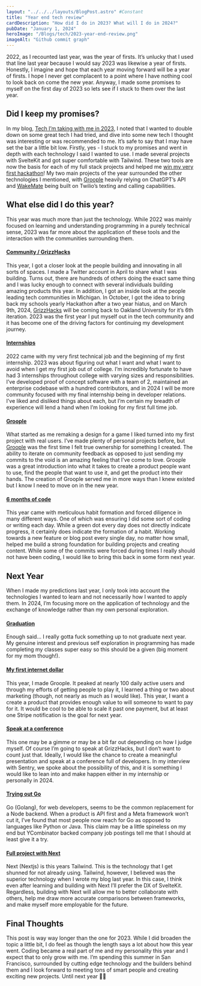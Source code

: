 ```yaml
---
layout: "../../../layouts/BlogPost.astro" #Constant
title: "Year end tech review"
cardDescription: "How did I do in 2023? What will I do in 2024?"
pubDate: "January 1, 2024"
heroImage: "/Blogs/tech/2023-year-end-review.png"
imageAlt: "Github commit graph"
---
```

2022, as I recounted last year, was the year of firsts. It’s unlucky that I used that line last year because I would say 2023 was likewise a year of firsts. Honestly, I imagine and hope that each year moving forward will be a year of firsts. I hope I never get complacent to a point where I have nothing cool to look back on come the new year. Anyway, I made some promises to myself on the first day of 2023 so lets see if I stuck to them over the last year.

## Did I keep my promises?

In my blog, [Tech I’m taking with me in 2023](https://joemmalatesta.com/blog/programming/2023-tech), I noted that I wanted to double down on some great tech I had tried, and dive into some new tech I thought was interesting or was recommended to me. It’s safe to say that I may have set the bar a little bit low. Firstly, yes - I stuck to my promises and went in depth with each technology I said I wanted to use. I made several projects with SvelteKit and got super comfortable with Tailwind. These two tools are now the basis for each of my full stack projects and helped me [win my very first hackathon](https://twitter.com/_JoeMalatesta/status/1716219202787262813)! My two main projects of the year surrounded the other technologies I mentioned, with [Groople](https://groople.xyz) heavily relying on ChatGPT’s API and [WakeMate](https://wakemate.joemmalatesta.com) being built on Twilio’s texting and calling capabilities.

## What else did I do this year?

This year was much more than just the technology. While 2022 was mainly focused on learning and understanding programming in a purely technical sense, 2023 was far more about the application of these tools and the interaction with the communities surrounding them. 

#### <ins>Community / GrizzHacks</ins>

This year, I got a closer look at the people building and innovating in all sorts of spaces. I made a Twitter account in April to share what I was building. Turns out, there are hundreds of others doing the exact same thing and I was lucky enough to connect with several individuals building amazing products this year. In addition, I got an inside look at the people leading tech communities in Michigan. In October, I got the idea to bring back my schools yearly Hackathon after a two year hiatus, and on March 9th, 2024, [GrizzHacks](https://grizzhacks.org) will be coming back to Oakland University for it’s 6th iteration. 2023 was the first year I put myself out in the tech community and it has become one of the driving factors for continuing my development journey.

#### <ins>Internships</ins>

2022 came with my very first technical job and the beginning of my first internship. 2023 was about figuring out what I want and what I want to avoid when I get my first job out of college. I’m incredibly fortunate to have had 3 internships throughout college with varying sizes and responsibilities. I’ve developed proof of concept software with a team of 2, maintained an enterprise codebase with a hundred contributors, and in 2024 I will be more community focused with my final internship being in developer relations. I’ve liked and disliked things about each, but I’m certain my breadth of experience will lend a hand when I’m looking for my first full time job.

#### <ins>Groople</ins>

What started as me remaking a design for a game I liked turned into my first project with real users. I’ve made plenty of personal projects before, but [Groople](https://groople.xyz) was the first time I felt true ownership for something I created. The ability to iterate on community feedback as opposed to just sending my commits to the void is an amazing feeling that I’ve come to love. Groople was a great introduction into what it takes to create a product people want to use, find the people that want to use it, and get the product into their hands. The creation of Groople served me in more ways than I knew existed but I know I need to move on in the new year.

#### <ins>6 months of code</ins>

This year came with meticulous habit formation and forced diligence in many different ways. One of which was ensuring I did some sort of coding or writing each day. While a green dot every day does not directly indicate progress, it certainly does indicate the formation of a habit. Working towards a new feature or blog post every single day, no matter how small, helped me build a strong foundation for building projects and creating content. While some of the commits were forced during times I really should not have been coding, I would like to bring this back in some form next year.

## Next Year

When I made my predictions last year, I only took into account the technologies I wanted to learn and not necessarily how I wanted to apply them. In 2024, I’m focusing more on the application of technology and the exchange of knowledge rather than my own personal exploration. 

#### <ins>Graduation</ins>

Enough said... I really gotta fuck something up to not graduate next year. My genuine interest and previous self exploration in programming has made completing my classes super easy so this should be a given (big moment for my mom though!).

#### <ins>My first internet dollar</ins>

This year, I made Groople. It peaked at nearly 100 daily active users and through my efforts of getting people to play it, I learned a thing or two about marketing (though, not nearly as much as I would like). This year, I want a create a product that provides enough value to will someone to want to pay for it. It would be cool to be able to scale it past one payment, but at least one Stripe notification is the goal for next year.

#### <ins>Speak at a conference</ins>

This one may be a gimme or may be a bit far out depending on how I judge myself. Of course I’m going to speak at GrizzHacks, but I don’t want to count just that. Ideally, I would like the chance to create a meaningful presentation and speak at a conference full of developers. In my interview with Sentry, we spoke about the possibility of this, and it is something I would like to lean into and make happen either in my internship or personally in 2024.

#### <ins>Trying out Go</ins>

Go (Golang), for web developers, seems to be the common replacement for a Node backend. When a product is API first and a Meta framework won’t cut it, I’ve found that most people now reach for Go as opposed to languages like Python or Java. This claim may be a little spineless on my end but YCombinator backed company job postings tell me that I should at least give it a try.

#### <ins>Full project with Next</ins>

Next (Nextjs) is this years Tailwind. This is the technology that I get shunned for not already using. Tailwind, however, I believed was the superior technology when I wrote my blog last year. In this case, I think even after learning and building with Next I’ll prefer the DX of SvelteKit. Regardless, building with Next will allow me to better collaborate with others, help me draw more accurate comparisons between frameworks, and make myself more employable for the future. 

## Final Thoughts

This post is way way longer than the one for 2023. While I did broaden the topic a little bit, I do feel as though the length says a lot about how this year went. Coding became a real part of me and my personality this year and I expect that to only grow with me. I’m spending this summer in San Francisco, surrounded by cutting edge technology and the builders behind them and I look forward to meeting tons of smart people and creating exciting new projects. Until next year 👋🏼